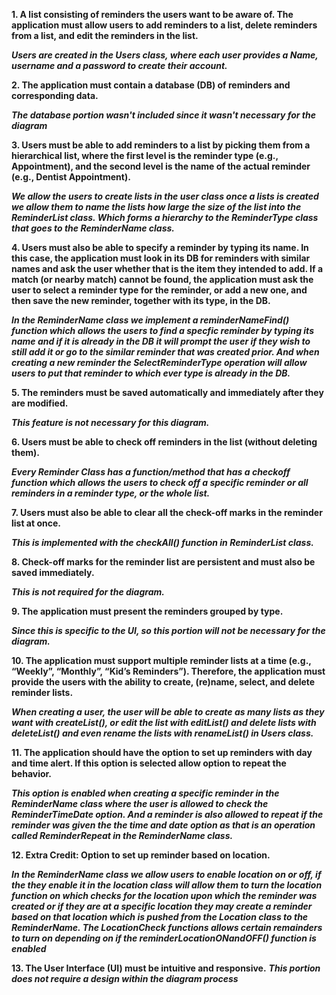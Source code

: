 ﻿**1. A list consisting of reminders the users want to be aware of. The application must allow users to add reminders to a list, delete reminders from a list, and edit the reminders in the list.** 

***Users are created in the Users class, where each user provides a Name, username and a password to create their account.***

**2. The application must contain a database (DB) of reminders and corresponding data.** 

***The database portion wasn't included since it wasn't necessary for the diagram***

**3. Users must be able to add reminders to a list by picking them from a hierarchical list, where the first level is the reminder type (e.g., Appointment), and the second level is the name of the actual reminder (e.g., Dentist Appointment).** 

***We allow the users to create lists in the user class once a lists is created we allow them to name the lists how large the size of the list into the ReminderList class. Which forms a hierarchy to the ReminderType class that goes to the ReminderName class.*** 

**4. Users must also be able to specify a reminder by typing its name. In this case, the application must look in its DB for reminders with similar names and ask the user whether that is the item they intended to add. If a match (or nearby match) cannot be found, the application must ask the user to select a reminder type for the reminder, or add a new one, and then save the new reminder, together with its type, in the DB.** 

***In the ReminderName class we implement a reminderNameFind() function which allows the users to find a specfic reminder by typing its name and if it is already in the DB it will prompt the user if they wish to still add it or go to the similar reminder that was created prior. And when creating a new reminder the SelectReminderType operation will allow users to put that reminder to which ever type is already in the DB.***

**5. The reminders must be saved automatically and immediately after they are modified.** 

***This feature is not necessary for this diagram.***

**6. Users must be able to check off reminders in the list (without deleting them).** 

***Every Reminder Class has a function/method that has a checkoff function which allows the users to check off a specific reminder or all reminders in a reminder type, or the whole list.***

**7. Users must also be able to clear all the check-off marks in the reminder list at once.** 

***This is implemented with the checkAll() function in ReminderList class.***

**8. Check-off marks for the reminder list are persistent and must also be saved immediately.** 

***This is not required for the diagram.***

**9. The application must present the reminders grouped by type.** 

***Since this is specific to the UI, so this portion will not be necessary for the diagram.***

 **10. The application must support multiple reminder lists at a time (e.g., “Weekly”, “Monthly”, “Kid’s Reminders”). Therefore, the application must provide the users with the ability to create, (re)name, select, and delete reminder lists.** 

***When creating a user, the user will be able to create as many lists as they want with createList(), or edit the list with editList() and delete lists with deleteList() and even rename the lists with renameList() in Users class.***

**11. The application should have the option to set up reminders with day and time alert. If this option is selected allow option to repeat the behavior.** 

***This option is enabled when creating a specific reminder in the ReminderName class where the user is allowed to check the ReminderTimeDate option.  And a reminder is also allowed to repeat if the reminder was given the the time and date option as that is an operation called ReminderRepeat in the ReminderName class.***

**12. Extra Credit: Option to set up reminder based on location.** 

***In the ReminderName class we allow users to enable location on or off, if the they enable it in the location class will allow them to turn the location function on which checks for the location upon which the reminder was created or if they are at a specific location they may create a reminder based on that location which is pushed from the Location class to the ReminderName. The LocationCheck functions allows certain remainders to turn on depending on if the reminderLocationONandOFF() function is enabled*** 

**13. The User Interface (UI) must be intuitive and responsive.**
***This portion does not require a design within the diagram process*** 
